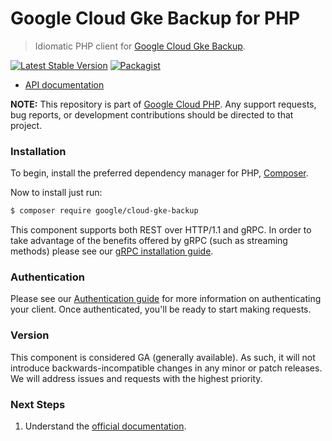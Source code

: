 # Google Cloud Gke Backup for PHP

> Idiomatic PHP client for [Google Cloud Gke Backup](https://cloud.google.com/kubernetes-engine/docs/add-on/backup-for-gke).

[![Latest Stable Version](https://poser.pugx.org/google/cloud-gke-backup/v/stable)](https://packagist.org/packages/google/cloud-gke-backup) [![Packagist](https://img.shields.io/packagist/dm/google/cloud-gke-backup.svg)](https://packagist.org/packages/google/cloud-gke-backup)

* [API documentation](https://cloud.google.com/php/docs/reference/cloud-gke-backup/latest)

**NOTE:** This repository is part of [Google Cloud PHP](https://github.com/googleapis/google-cloud-php). Any
support requests, bug reports, or development contributions should be directed to
that project.

### Installation

To begin, install the preferred dependency manager for PHP, [Composer](https://getcomposer.org/).

Now to install just run:

```sh
$ composer require google/cloud-gke-backup
```

This component supports both REST over HTTP/1.1 and gRPC. In order to take advantage of the benefits offered by gRPC (such as streaming methods)
please see our [gRPC installation guide](https://cloud.google.com/php/grpc).

### Authentication

Please see our [Authentication guide](https://github.com/googleapis/google-cloud-php/blob/main/AUTHENTICATION.md) for more information
on authenticating your client. Once authenticated, you'll be ready to start making requests.

### Version

This component is considered GA (generally available). As such, it will not introduce backwards-incompatible changes in
any minor or patch releases. We will address issues and requests with the highest priority.

### Next Steps

1. Understand the [official documentation](https://cloud.google.com/kubernetes-engine/docs/add-on/backup-for-gke).
